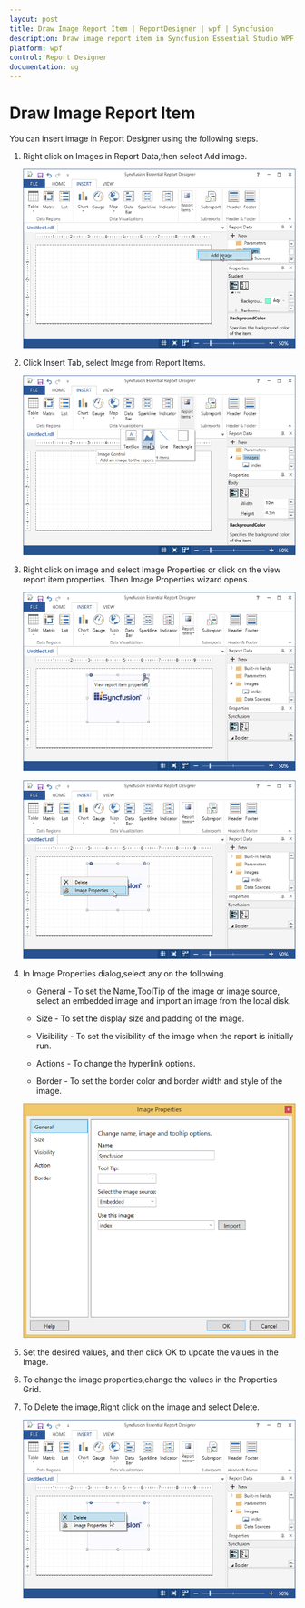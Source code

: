 ```yaml
---
layout: post
title: Draw Image Report Item | ReportDesigner | wpf | Syncfusion
description: Draw image report item in Syncfusion Essential Studio WPF ReportDesigner control, its elements and more.
platform: wpf
control: Report Designer
documentation: ug
---
```


# Draw Image Report Item

You can insert image in Report Designer using the following steps.

1. Right click on Images in Report Data,then select Add image.

   ![Draw-Image-Report-Item_images](Draw-Image-Report-Item_images/Draw-Image-Report-Item_img1.png)

2. Click Insert Tab, select Image from Report Items.

   ![Draw-Image-Report-Item_images](Draw-Image-Report-Item_images/Draw-Image-Report-Item_img2.png)

3. Right click on image and select Image Properties or click on the view report item properties. Then Image Properties wizard opens.

   ![Draw-Image-Report-Item_images](Draw-Image-Report-Item_images/Draw-Image-Report-Item_img3.png)
   
   ![Draw-Image-Report-Item_images](Draw-Image-Report-Item_images/Draw-Image-Report-Item_img4.png)

4. In Image Properties dialog,select any on the following.

   * General - To set the Name,ToolTip of the image or image source, select an embedded image and import an image from the local disk.
 
   * Size - To set the display size and padding of the image.
   
   * Visibility - To set the visibility of the image when the report is initially run.
   
   * Actions - To change the hyperlink options.
   
   * Border - To set the border color and border width and style of the image.
   
   ![Draw-Image-Report-Item_images](Draw-Image-Report-Item_images/Draw-Image-Report-Item_img5.png)
   
5. Set the desired values, and then click OK to update the values in the Image.
   
6. To change the image properties,change the values in the Properties Grid.

7. To Delete the image,Right click on the image and select Delete.

   ![Draw-Image-Report-Item_images](Draw-Image-Report-Item_images/Draw-Image-Report-Item_img6.png)

